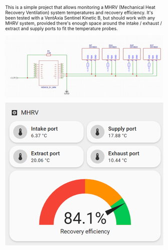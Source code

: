 This is a simple project that allows monitoring a MHRV (Mechanical Heat Recovery Ventilation) system temperatures and recovery efficiency. It's been tested with a VentAxia Sentinel Kinetic B, but should work with any MHRV system, provided there's enough space around the intake / exhaust / extract and supply ports to fit the temperature probes.

![schematic](images/mhrv_temp_sensors.png)

![sample dashboard](images/mhrv_dashboard.png)
